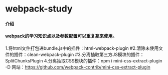 # webpack-study

#### 介绍
#### webpack的学习知识点以及参数配置可以重复拿来使用。

1.将html文件打包进bundle.js中的插件：html-webpack-plugin
#2.清除未使用文件的插件：clean-webpack-plugin
#3.分离抽取第三方JS模块的插件：SplitChunksPlugin
4.分离抽取CSS模块的插件：npm i mini-css-extract-plugin -D  网站：https://github.com/webpack-contrib/mini-css-extract-plugin

